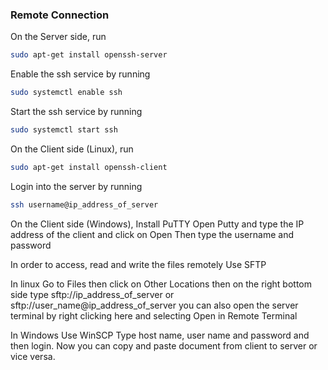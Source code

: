 ### Remote Connection

On the Server side, run

```bash
sudo apt-get install openssh-server
```

Enable the ssh service by running

```bash
sudo systemctl enable ssh
```

Start the ssh service by running

```bash
sudo systemctl start ssh
```

On the Client side (Linux), run

```bash
sudo apt-get install openssh-client
```

Login into the server by running

```bash
ssh username@ip_address_of_server
```

On the Client side (Windows),
Install PuTTY
Open Putty and type the IP address of the client and click on Open
Then type the username and password

In order to access, read and write the files remotely 
Use SFTP

In linux
Go to Files then click on Other Locations then on the right bottom side type
sftp://ip_address_of_server
or
sftp://user_name@ip_address_of_server
you can also open the server terminal by right clicking here and selecting Open in Remote Terminal 

In Windows
Use WinSCP
Type host name, user name and password and then login. Now you can copy and paste document from client to server or vice versa.
